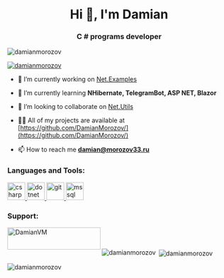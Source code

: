 <h1 align="center">Hi 👋, I'm Damian</h1>
<h3 align="center">C # programs developer</h3>

<p align="left"> <img src="https://komarev.com/ghpvc/?username=damianmorozov&label=Profile%20views&color=0e75b6&style=flat" alt="damianmorozov" /> </p>

<p align="left"> <a href="https://github.com/ryo-ma/github-profile-trophy"><img src="https://github-profile-trophy.vercel.app/?username=damianmorozov" alt="damianmorozov" /></a> </p>

- 🔭 I’m currently working on [Net.Examples](https://github.com/DamianMorozov/Net.Examples)

- 🌱 I’m currently learning **NHibernate, TelegramBot, ASP NET, Blazor**

- 👯 I’m looking to collaborate on [Net.Utils](https://github.com/DamianMorozov/Net.Utils)

- 👨‍💻 All of my projects are available at [https://github.com/DamianMorozov/](https://github.com/DamianMorozov/)

- 📫 How to reach me **damian@morozov33.ru**


<h3 align="left">Languages and Tools:</h3>
<p align="left"> <a href="https://www.w3schools.com/cs/" target="_blank"> <img src="https://devicons.github.io/devicon/devicon.git/icons/csharp/csharp-original.svg" alt="csharp" width="40" height="40"/> </a> <a href="https://dotnet.microsoft.com/" target="_blank"> <img src="https://devicons.github.io/devicon/devicon.git/icons/dot-net/dot-net-original-wordmark.svg" alt="dotnet" width="40" height="40"/> </a> <a href="https://git-scm.com/" target="_blank"> <img src="https://www.vectorlogo.zone/logos/git-scm/git-scm-icon.svg" alt="git" width="40" height="40"/> </a> <a href="https://www.microsoft.com/en-us/sql-server" target="_blank"> <img src="https://cdn.worldvectorlogo.com/logos/microsoft-sql-server.svg" alt="mssql" width="40" height="40"/> </a> </p>

<h3 align="left">Support:</h3>
<p><a href="https://www.buymeacoffee.com/DamianVM"> <img align="left" src="https://cdn.buymeacoffee.com/buttons/v2/default-yellow.png" height="50" width="210" alt="DamianVM" /></a></p><br><br>

<p><img align="left" src="https://github-readme-stats.vercel.app/api/top-langs?username=damianmorozov&show_icons=true&locale=en&layout=compact" alt="damianmorozov" /></p>

<p>&nbsp;<img align="center" src="https://github-readme-stats.vercel.app/api?username=damianmorozov&show_icons=true&locale=en" alt="damianmorozov" /></p>

<p><img align="center" src="https://github-readme-streak-stats.herokuapp.com/?user=damianmorozov&" alt="damianmorozov" /></p>
